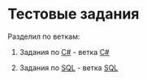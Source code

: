 # Тестовые задания

Разделил по веткам:


1) Задания по [C#](https://github.com/vnikita8/SiberianGenericCompanyTest) - ветка [C#](https://github.com/vnikita8/SiberianGenericCompanyTest)


2) Задания по [SQL](https://github.com/vnikita8/SiberianGenericCompanyTest/tree/SQL) - ветка [SQL](https://github.com/vnikita8/SiberianGenericCompanyTest/tree/SQL)
